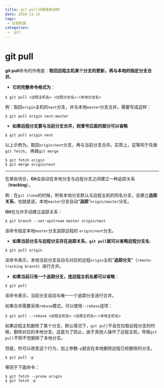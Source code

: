 ```yaml
---
title: git pull详细使用说明
date: 2018-12-15
tags:
 - 日常积累
categories:
 -  git
---
```


# git pull
**git pull**命令的作用是：**取回远程主机某个分支的更新，再与本地的指定分支合并**。

* **它的完整命令格式为**：

```
$ git pull <远程主机名> <远程分支名>:<本地分支名>
```

例：取回`origin`主机的`next`分支，并与本地`master`分支合并，需要写成这样：

```
$ git pull origin next:master
```

* **如果远程分支要与当前分支合并，则冒号后面的部分可以省略**

```
$ git pull origin next
```


以上示例为，取回`origin/next`分支，再与当前分支合并。实质上，这等同于先做`git fetch`， 再做`git merge`
```
$ git fetch origin
$ git merge origin/next
```

***

在某些场合，**Git**会自动在本地分支与远程分支之间建立一种追踪关系（**tracking**）。

例：在`git clone`的时候，所有本地分支默认与远程主机的同名分支，会建立**追踪关系**。也就是说，本地`master`分支自动“**追踪**”`origin/master`分支。

**Git**也允许手动建立追踪关系：
```
$ git branch --set-upstream master origin/next
```
该命令指定本地`master`分支追踪远程的
`origin/next`分支。

* **如果当前分支与远程分支存在追踪关系，`git pull`就可以省略远程分支名**:
```
$ git pull origin
```
该命令表示，本地当前分支自动与对应的远程`origin`主机“**追踪分支**”（`remote-tracking branch`）进行合并。

* **如果当前只有一个追踪分支，连远程主机名都可以省略**：
```
$ git pull
```
该命令表示，当前分支自动与唯一一个追踪分支进行合并。

如果合并需要采用`rebase`模式，可以使用`--rebase`选项：

```
$ git pull --rebase <远程主机名> <远程主机名>:<本地主机名>
```

如果远程主机删除了某个分支，默认情况下，`git pull`不会在拉取远程分支的时候，删除对应的本地分支。这是为了防止，由于其他人操作了远程主机，导致`git pull`不知不觉删除了本地分支。

但是，你可以改变这个行为，加上参数`-p`就会在本地删除远程已经删除的分支。

```
$ git pull -p
```
等同于下面命令：

```
$ git fetch --prune origin
$ git fetch -p
```





